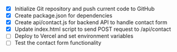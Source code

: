 - [x] Initialize Git repository and push current code to GitHub
- [x] Create package.json for dependencies
- [x] Create api/contact.js for backend API to handle contact form
- [x] Update index.html script to send POST request to /api/contact
- [ ] Deploy to Vercel and set environment variables
- [ ] Test the contact form functionality
